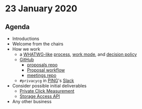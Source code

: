 # 23 January 2020

## Agenda

* Introductions
* Welcome from the chairs
* How we work
    * a [WHATWG-like](https://whatwg.org/faq#process)
      [process](https://privacycg.github.io/charter.html#process),
      [work mode](https://privacycg.github.io/charter.html#work-mode),
      and
      [decision policy](https://privacycg.github.io/charter.html#decisions)
    * [GitHub](https://github.com/privacycg)
        * [proposals repo](https://github.com/privacycg/proposals)
        * [Proposal workflow](https://github.com/privacycg/proposals#proposal-workflow)
        * [meetings repo](https://github.com/privacycg/meetings)
    * `#privacycg` in [PING](https://www.w3.org/Privacy/IG/)'s [Slack](https://w3cping.slack.com/)
* Consider possible initial deliverables
    * [Private Click Measurement](https://github.com/privacycg/proposals/issues/1)
    * [Storage Access API](https://github.com/privacycg/proposals/issues/2)
* Any other business
